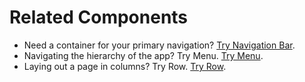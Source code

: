 # Related Components
- Need a container for your primary navigation? [Try Navigation Bar](/components/navigation-bar "Try Navigation Bar").
- Navigating the hierarchy of the app? Try Menu. [Try Menu](/components/menu "Try Menu").
- Laying out a page in columns? Try Row. [Try Row](/components/row "Try Row").